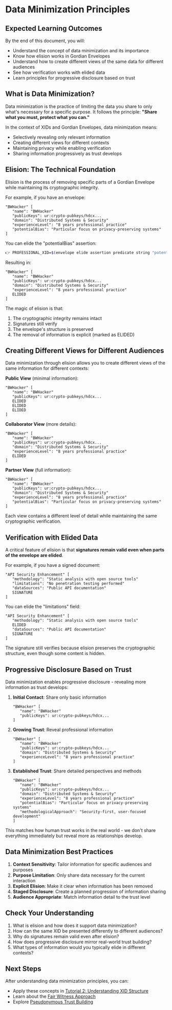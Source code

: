 # Data Minimization Principles

## Expected Learning Outcomes
By the end of this document, you will:
- Understand the concept of data minimization and its importance
- Know how elision works in Gordian Envelopes
- Understand how to create different views of the same data for different audiences
- See how verification works with elided data
- Learn principles for progressive disclosure based on trust

## What is Data Minimization?

Data minimization is the practice of limiting the data you share to only what's necessary for a specific purpose. It follows the principle: **"Share what you must, protect what you can."**

In the context of XIDs and Gordian Envelopes, data minimization means:
- Selectively revealing only relevant information
- Creating different views for different contexts
- Maintaining privacy while enabling verification
- Sharing information progressively as trust develops

## Elision: The Technical Foundation

Elision is the process of removing specific parts of a Gordian Envelope while maintaining its cryptographic integrity. 

For example, if you have an envelope:
```
"BWHacker" [
   "name": "BWHacker"
   "publicKeys": ur:crypto-pubkeys/hdcx...
   "domain": "Distributed Systems & Security"
   "experienceLevel": "8 years professional practice"
   "potentialBias": "Particular focus on privacy-preserving systems"
]
```

You can elide the "potentialBias" assertion:
```sh
👉 PROFESSIONAL_XID=$(envelope elide assertion predicate string "potentialBias" "$XID_DOC")
```

Resulting in:
```
"BWHacker" [
   "name": "BWHacker"
   "publicKeys": ur:crypto-pubkeys/hdcx...
   "domain": "Distributed Systems & Security"
   "experienceLevel": "8 years professional practice"
   ELIDED
]
```

The magic of elision is that:
1. The cryptographic integrity remains intact
2. Signatures still verify
3. The envelope's structure is preserved
4. The removal of information is explicit (marked as ELIDED)

## Creating Different Views for Different Audiences

Data minimization through elision allows you to create different views of the same information for different contexts:

**Public View** (minimal information):
```
"BWHacker" [
   "name": "BWHacker"
   "publicKeys": ur:crypto-pubkeys/hdcx...
   ELIDED
   ELIDED
   ELIDED
]
```

**Collaborator View** (more details):
```
"BWHacker" [
   "name": "BWHacker"
   "publicKeys": ur:crypto-pubkeys/hdcx...
   "domain": "Distributed Systems & Security"
   "experienceLevel": "8 years professional practice"
   ELIDED
]
```

**Partner View** (full information):
```
"BWHacker" [
   "name": "BWHacker"
   "publicKeys": ur:crypto-pubkeys/hdcx...
   "domain": "Distributed Systems & Security"
   "experienceLevel": "8 years professional practice"
   "potentialBias": "Particular focus on privacy-preserving systems"
]
```

Each view contains a different level of detail while maintaining the same cryptographic verification.

## Verification with Elided Data

A critical feature of elision is that **signatures remain valid even when parts of the envelope are elided**.

For example, if you have a signed document:
```
"API Security Enhancement" [
   "methodology": "Static analysis with open source tools"
   "limitations": "No penetration testing performed"
   "dataSources": "Public API documentation"
   SIGNATURE
]
```

You can elide the "limitations" field:
```
"API Security Enhancement" [
   "methodology": "Static analysis with open source tools"
   ELIDED
   "dataSources": "Public API documentation"
   SIGNATURE
]
```

The signature still verifies because elision preserves the cryptographic structure, even though some content is hidden.

## Progressive Disclosure Based on Trust

Data minimization enables progressive disclosure - revealing more information as trust develops:

1. **Initial Contact**: Share only basic information
   ```
   "BWHacker" [
      "name": "BWHacker"
      "publicKeys": ur:crypto-pubkeys/hdcx...
   ]
   ```

2. **Growing Trust**: Reveal professional information
   ```
   "BWHacker" [
      "name": "BWHacker"
      "publicKeys": ur:crypto-pubkeys/hdcx...
      "domain": "Distributed Systems & Security"
      "experienceLevel": "8 years professional practice"
   ]
   ```

3. **Established Trust**: Share detailed perspectives and methods
   ```
   "BWHacker" [
      "name": "BWHacker"
      "publicKeys": ur:crypto-pubkeys/hdcx...
      "domain": "Distributed Systems & Security"
      "experienceLevel": "8 years professional practice"
      "potentialBias": "Particular focus on privacy-preserving systems"
      "methodologicalApproach": "Security-first, user-focused development"
   ]
   ```

This matches how human trust works in the real world - we don't share everything immediately but reveal more as relationships develop.

## Data Minimization Best Practices

1. **Context Sensitivity**: Tailor information for specific audiences and purposes
2. **Purpose Limitation**: Only share data necessary for the current interaction
3. **Explicit Elision**: Make it clear when information has been removed
4. **Staged Disclosure**: Create a planned progression of information sharing
5. **Audience Appropriate**: Match information detail to the trust level

## Check Your Understanding

1. What is elision and how does it support data minimization?
2. How can the same XID be presented differently to different audiences?
3. Why do signatures remain valid even after elision?
4. How does progressive disclosure mirror real-world trust building?
5. What types of information would you typically elide in different contexts?

## Next Steps

After understanding data minimization principles, you can:
- Apply these concepts in [Tutorial 2: Understanding XID Structure](../tutorials/02-understanding-xid-structure.md)
- Learn about the [Fair Witness Approach](fair-witness-approach.md)
- Explore [Pseudonymous Trust Building](pseudonymous-trust-building.md)